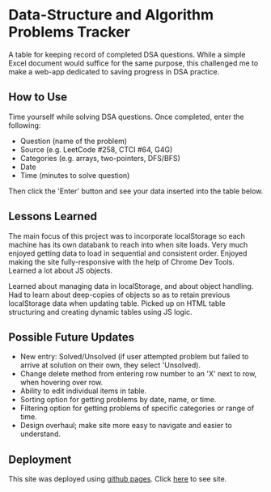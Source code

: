# Data-Structure and Algorithm Problems Tracker

A table for keeping record of completed DSA questions. While a simple Excel document would suffice for the same purpose, this challenged me to make a web-app dedicated to saving progress in DSA practice.

## How to Use

Time yourself while solving DSA questions. Once completed, enter the following:

* Question (name of the problem)
* Source (e.g. LeetCode #258, CTCI #64, G4G)
* Categories (e.g. arrays, two-pointers, DFS/BFS)
* Date
* Time (minutes to solve question)

Then click the 'Enter' button and see your data inserted into the table below.

## Lessons Learned

The main focus of this project was to incorporate localStorage so each machine has its own databank to reach into when site loads. Very much enjoyed getting data to load in sequential and consistent order. Enjoyed making the site fully-responsive with the help of Chrome Dev Tools. Learned a lot about JS objects.

Learned about managing data in localStorage, and about object handling. Had to learn about deep-copies of objects so as to retain previous localStorage data when updating table. Picked up on HTML table structuring and creating dynamic tables using JS logic.

## Possible Future Updates

* New entry: Solved/Unsolved (if user attempted problem but failed to arrive at solution on their own, they select 'Unsolved).
* Change delete method from entering row number to an 'X' next to row, when hovering over row.
* Ability to edit individual items in table.
* Sorting option for getting problems by date, name, or time.
* Filtering option for getting problems of specific categories or range of time.
* Design overhaul; make site more easy to navigate and easier to understand.

## Deployment

This site was deployed using [github pages](https://pages.github.com/). Click [here](https://khaledajaj2026.github.io/DSA-problem-tracker/) to see site.
